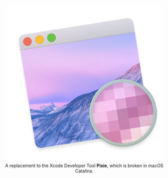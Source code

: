<p align="center">
    <img src="Pixie/Supporting Files/Assets.xcassets/AppIcon.appiconset/AppIcon_256@2x.png" alt="Pixie" />
    <br/>
    <span>A replacement to the Xcode Developer Tool <strong>Pixie</strong>, which is broken in macOS Catalina.</span>
</p>
